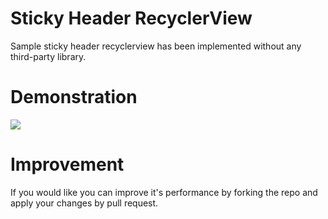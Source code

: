 # Sticky Header RecyclerView

Sample sticky header recyclerview has been implemented without any third-party library.

# Demonstration
![](animated_sticky_header_recyclerview.gif)

# Improvement
If you would like you can improve it's performance by forking the repo and apply your changes by pull request.


